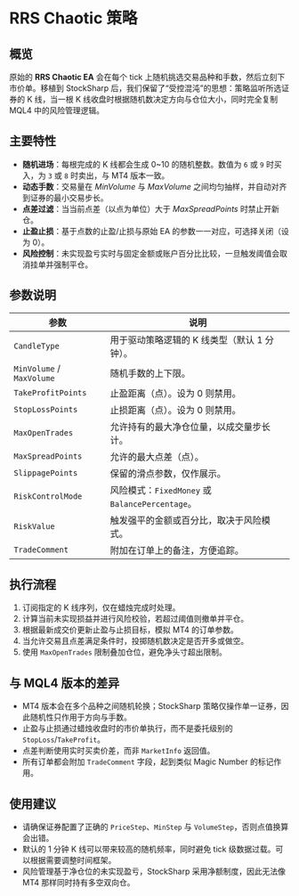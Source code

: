 # RRS Chaotic 策略

## 概览
原始的 **RRS Chaotic EA** 会在每个 tick 上随机挑选交易品种和手数，然后立刻下市价单。移植到 StockSharp 后，我们保留了“受控混沌”的思想：策略监听所选证券的 K 线，当一根 K 线收盘时根据随机数决定方向与仓位大小，同时完全复制 MQL4 中的风险管理逻辑。

## 主要特性
- **随机进场**：每根完成的 K 线都会生成 0~10 的随机整数。数值为 `6` 或 `9` 时买入，为 `3` 或 `8` 时卖出，与 MT4 版本一致。
- **动态手数**：交易量在 *MinVolume* 与 *MaxVolume* 之间均匀抽样，并自动对齐到证券的最小交易步长。
- **点差过滤**：当当前点差（以点为单位）大于 *MaxSpreadPoints* 时禁止开新仓。
- **止盈止损**：基于点数的止盈/止损与原始 EA 的参数一一对应，可选择关闭（设为 0）。
- **风险控制**：未实现盈亏实时与固定金额或账户百分比比较，一旦触发阈值会取消挂单并强制平仓。

## 参数说明
| 参数 | 说明 |
|------|------|
| `CandleType` | 用于驱动策略逻辑的 K 线类型（默认 1 分钟）。 |
| `MinVolume` / `MaxVolume` | 随机手数的上下限。 |
| `TakeProfitPoints` | 止盈距离（点）。设为 0 则禁用。 |
| `StopLossPoints` | 止损距离（点）。设为 0 则禁用。 |
| `MaxOpenTrades` | 允许持有的最大净仓位量，以成交量步长计。 |
| `MaxSpreadPoints` | 允许的最大点差（点）。 |
| `SlippagePoints` | 保留的滑点参数，仅作展示。 |
| `RiskControlMode` | 风险模式：`FixedMoney` 或 `BalancePercentage`。 |
| `RiskValue` | 触发强平的金额或百分比，取决于风险模式。 |
| `TradeComment` | 附加在订单上的备注，方便追踪。 |

## 执行流程
1. 订阅指定的 K 线序列，仅在蜡烛完成时处理。
2. 计算当前未实现损益并进行风险校验，若超过阈值则撤单并平仓。
3. 根据最新成交价更新止盈与止损目标，模拟 MT4 的订单参数。
4. 当允许交易且点差满足条件时，投掷随机数决定是否开多或做空。
5. 使用 `MaxOpenTrades` 限制叠加仓位，避免净头寸超出限制。

## 与 MQL4 版本的差异
- MT4 版本会在多个品种之间随机轮换；StockSharp 策略仅操作单一证券，因此随机性只作用于方向与手数。
- 止盈与止损通过蜡烛收盘时的市价单执行，而不是委托级别的 `StopLoss`/`TakeProfit`。
- 点差判断使用实时买卖价差，而非 `MarketInfo` 返回值。
- 所有订单都会附加 `TradeComment` 字段，起到类似 Magic Number 的标记作用。

## 使用建议
- 请确保证券配置了正确的 `PriceStep`、`MinStep` 与 `VolumeStep`，否则点值换算会出错。
- 默认的 1 分钟 K 线可以带来较高的随机频率，同时避免 tick 级数据过载。可以根据需要调整时间框架。
- 风险管理基于净仓位的未实现盈亏，StockSharp 采用净额制度，因此无法像 MT4 那样同时持有多空双向仓。
